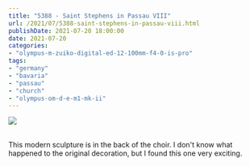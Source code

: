 ```yaml
---
title: "5388 - Saint Stephens in Passau VIII"
url: /2021/07/5388-saint-stephens-in-passau-viii.html
publishDate: 2021-07-20 18:00:00
date: 2021-07-20
categories:
- "olympus-m-zuiko-digital-ed-12-100mm-f4-0-is-pro"
tags:
- "germany"
- "bavaria"
- "passau"
- "church"
- "olympus-om-d-e-m1-mk-ii"
---
```

<div class="container">
<div class="center"><a target="_blank" href="https://d25zfm9zpd7gm5.cloudfront.net/1200x1200/2019/20190620_152442_lr.jpg"><img class="webfeedsFeaturedVisual" src="https://d25zfm9zpd7gm5.cloudfront.net/0600x0600/2019/20190620_152442_lr.jpg" /></a></div>
</div>
<br />

This modern sculpture is in the back of the choir. I don't
know what happened to the original decoration, but I found
this one very exciting.
